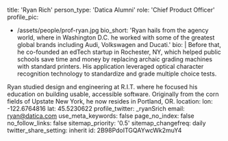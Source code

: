 title: 'Ryan Rich'
person_type: 'Datica Alumni'
role: 'Chief Product Officer'
profile_pic:
  - /assets/people/prof-ryan.jpg
bio_short: 'Ryan hails from the agency world, where in Washington D.C. he worked with some of the greatest global brands including Audi, Volkswagen and Ducati.'
bio: |
  Before that, he co-founded an edTech startup in Rochester, NY, which helped public schools save time and money by replacing archaic grading machines with standard printers. His application leveraged optical character recognition technology to standardize and grade multiple choice tests.
  
  Ryan studied design and engineering at R.I.T. where he focused his education on building usable, accessible software. Originally from the corn fields of Upstate New York, he now resides in Portland, OR.
location:
  lon: -122.6764816
  lat: 45.5230622
profile_twitter: _ryanSrich
email: ryan@datica.com
use_meta_keywords: false
page_no_index: false
no_follow_links: false
sitemap_priority: '0.5'
sitemap_changefreq: daily
twitter_share_setting: inherit
id: 2B98PdoITGQAYwcWk2muY4
